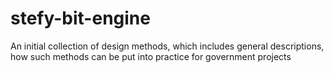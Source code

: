 # stefy-bit-engine
An initial collection of design methods, which includes general descriptions, how such methods can be put into practice for government projects
